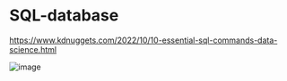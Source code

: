# SQL-database
https://www.kdnuggets.com/2022/10/10-essential-sql-commands-data-science.html


![image](https://user-images.githubusercontent.com/52736275/198870936-cde08eb9-db9c-4fdf-aabc-abc81025c869.png)

